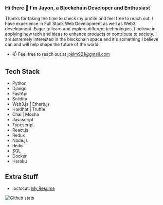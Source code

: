 ### Hi there 👋 I'm Jayon, a Blockchain Developer and Enthusiast

Thanks for taking the time to check my profile and feel free to reach out. I have experience in Full Stack Web Development as well as Web3 development. Eager to learn and explore different technologies, I believe in applying new tech and ideas to enhance products or contribute to society. I am extremely interested in the blockchain space and it's something I believe can and will help shape the future of the world. 

- 📫 Feel free to reach out at <jpkim921@gmail.com>

## Tech Stack
* Python
* Django
* FastApi
* Solidity
* Web3.js | Ethers.js
* Hardhat | Truffle
* Chai | Mocha 
* Javascript
* Typescript
* React.js
* Redux
* Node.js
* Redis
* SQL
* Docker
* Heroku

<!-- ## Programming Language and Technologies
 <img src = 'icons/python.svg' width='30'/>   <img src = 'icons/rust.svg' width='30'/>   <img src = 'icons/solidity.svg' height='30'/> <img src = 'icons/javascript.svg' height='30'/>  <img src = 'icons/typescript.svg' height='30'/>  <img src = 'icons/ruby.svg' width='30'/> <img src = 'icons/go.svg' width='40'/>  
 <img src = 'icons/django.svg' width='30'/>  <img src = 'icons/nodejs.svg' width='30'/>  <img src = 'icons/react.svg' width='30'/>  <img src = 'icons/fastapi.jpg' height='27' />  <img src = 'icons/hardhat.png' width='35'/>   <img src = 'icons/truffle.png' height='30'/>   <img src = 'icons/redis.svg' height='30'/>   <img src = 'icons/docker.svg' height='30'/> -->
 
## Extra Stuff
  - :octocat: [My Resume](https://drive.google.com/file/d/1qJopBH4wOOcHCCzFdwmBDeJH42-Ao60K/view?usp=sharing)

![Github stats](https://github-readme-stats.vercel.app/api?username=jpkim921&show_icons=true&hide=[%22issues%22])
